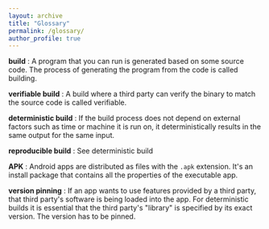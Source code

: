 ```yaml
---
layout: archive
title: "Glossary"
permalink: /glossary/
author_profile: true
---
```


**build**
: A program that you can run is generated based on some source code. The process of generating the program from the code is called building.

**verifiable build**
: A build where a third party can verify the binary to match the source code is called verifiable.

**deterministic build**
: If the build process does not depend on external factors such as time or machine it is run on, it deterministically results in the same output for the same input.

**reproducible build**
: See deterministic build

**APK**
: Android apps are distributed as files with the `.apk` extension. It's an install package that contains all the properties of the executable app.

**version pinning**
: If an app wants to use features provided by a third party, that third party's software is being loaded into the app. For deterministic builds it is essential that the third party's "library" is specified by its exact version. The version has to be pinned.
